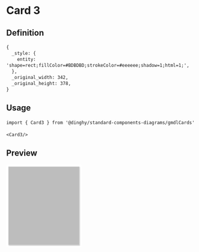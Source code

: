 # Card 3

## Definition

```
{
  _style: { 
    entity: 'shape=rect;fillColor=#BDBDBD;strokeColor=#eeeeee;shadow=1;html=1;',
  },
  _original_width: 342,
  _original_height: 378,
}
```

## Usage

```
import { Card3 } from '@dinghy/standard-components-diagrams/gmdlCards'

<Card3/>
```

## Preview

<img src="./card-3.png" width="200"/>
